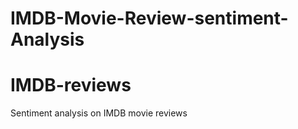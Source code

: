 # IMDB-Movie-Review-sentiment-Analysis
IMDB-reviews
============

Sentiment analysis on IMDB movie reviews
